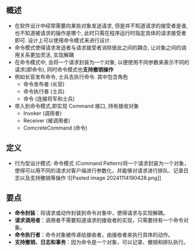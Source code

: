 ## 概述
- 在软件设计中经常需要向某些对象发送请求, 但是并不知道请求的接受者是谁, 也不知道被请求的操作是哪个, 此时只需在程序运行时指定具体的请求接受者即可. 设计上可以使用命令模式来进行设计.
- 命令模式使得请求发送者与请求接受者消除彼此之间的耦合, 让对象之间的调用关系更加灵活, 实现解耦
- 在命令模式中, 会将一个请求封装为一个对象, 以便使用不同参数来表示不同的请求(即命令), 同时命令模式也**支持撤销操作**
- 例如长官发布命令, 士兵去执行命令. 其中包含角色
	- 命令发布者 (长官)
	- 命令执行者 (士兵)
	- 命令 (连接将军和士兵)
- 带入到命令模式,即实现 Command 接口, 持有接收对象
	- Invoker (调用者)
	- Receiver (被调用者)
	- ComcreteCommand (命令)


## 定义
- 行为型设计模式: 命令模式 (Command Pattern)将一个请求封装为一个对象，使得可以用不同的请求对客户端进行参数化，并能够对请求进行排队、记录日志以及支持撤销等操作
![[Pasted image 20241114190428.png]]
## 要点
- **命令封装**：将请求或动作封装到命令对象中，使得请求与实现解耦。
- **请求调用者**：调用者不需要知道请求的接收者的实现，只需要持有一个命令对象。
- **命令执行者**：命令对象被传递给接收者，由接收者来执行具体的动作。
- **支持撤销、日志和事务**：因为命令是一个对象，可以记录、撤销和排队执行。